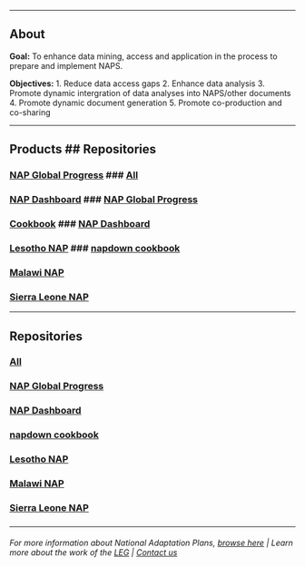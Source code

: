 
----------

## About
__Goal:__ To enhance data mining, access and application in the process to prepare and implement NAPS.   

__Objectives:__ 1. Reduce data access gaps
                2. Enhance data analysis
                3. Promote dynamic intergration of data analyses into NAPS/other documents
                4. Promote dynamic document generation
                5. Promote co-production and co-sharing 

----

## Products                                                                      ## Repositories
### [NAP Global Progress](https://napdown.github.io/NAP-Global-Progress/)        ### [All](https://github.com/napdown)
### [NAP Dashboard](https://napdown.github.io/O-NAPs-Dashboard/)                 ### [NAP Global Progress](https://github.com/napdown/NAP-Global-Progress)
### [Cookbook](https://napdown.github.io/NAPdown/)                               ### [NAP Dashboard](https://github.com/napdown/O-NAPs-Dashboard)
### [Lesotho NAP](https://napdown.github.io/Lesotho/)                            ### [napdown cookbook](https://github.com/napdown/NAPdown)
### [Malawi NAP](https://napdown.github.io/Malawi-uon/)
### [Sierra Leone NAP](https://napdown.github.io/Sierra-Leone/)

----------
## Repositories
### [All](https://github.com/napdown)
### [NAP Global Progress](https://github.com/napdown/NAP-Global-Progress)
### [NAP Dashboard](https://github.com/napdown/O-NAPs-Dashboard)
### [napdown cookbook](https://github.com/napdown/NAPdown)
### [Lesotho NAP](https://github.com/napdown/Lesotho)
### [Malawi NAP](https://github.com/napdown/Malawi-uon)
### [Sierra Leone NAP](https://github.com/napdown/Sierra-Leone)
### 


-----

###### For more information about National Adaptation Plans, [browse here](https://www4.unfccc.int/sites/NAPC/Pages/national-adaptation-plans.aspx)        |           Learn more about the work of the [LEG](https://unfccc.int/LEG)             |            [Contact us](mailto:opennapdown@gmail.com) 

